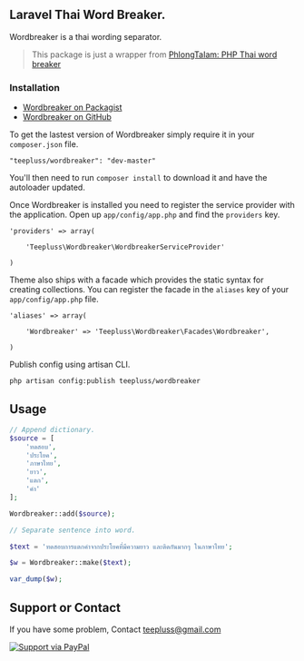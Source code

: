 ## Laravel Thai Word Breaker.

Wordbreaker is a thai wording separator.

> This package is just a wrapper from [PhlongTaIam: PHP Thai word breaker](https://github.com/veer66/PhlongTaIam)

### Installation

- [Wordbreaker on Packagist](https://packagist.org/packages/teepluss/wordbreaker)
- [Wordbreaker on GitHub](https://github.com/teepluss/laravel-wordbreaker)

To get the lastest version of Wordbreaker simply require it in your `composer.json` file.

~~~
"teepluss/wordbreaker": "dev-master"
~~~

You'll then need to run `composer install` to download it and have the autoloader updated.

Once Wordbreaker is installed you need to register the service provider with the application. Open up `app/config/app.php` and find the `providers` key.

~~~
'providers' => array(

    'Teepluss\Wordbreaker\WordbreakerServiceProvider'

)
~~~

Theme also ships with a facade which provides the static syntax for creating collections. You can register the facade in the `aliases` key of your `app/config/app.php` file.

~~~
'aliases' => array(

    'Wordbreaker' => 'Teepluss\Wordbreaker\Facades\Wordbreaker',

)
~~~

Publish config using artisan CLI.

~~~
php artisan config:publish teepluss/wordbreaker
~~~

## Usage

~~~php
// Append dictionary.
$source = [
    'ทดสอบ',
    'ประโยค',
    'ภาษาไทย',
    'ยาว',
    'แตก',
    'คำ'
];

Wordbreaker::add($source);

// Separate sentence into word.

$text = 'ทดสอบการแตกคำจากประโยคที่มีความยาว และติดกันมากๆ ในภาษาไทย';

$w = Wordbreaker::make($text);

var_dump($w);
~~~

## Support or Contact

If you have some problem, Contact teepluss@gmail.com

[![Support via PayPal](https://rawgithub.com/chris---/Donation-Badges/master/paypal.jpeg)](https://www.paypal.com/cgi-bin/webscr?cmd=_s-xclick&hosted_button_id=9GEC8J7FAG6JA)